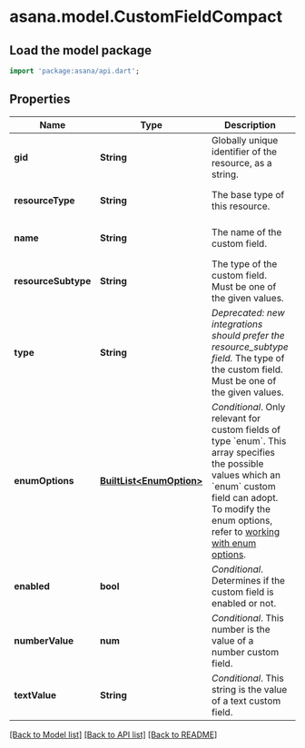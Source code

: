 # asana.model.CustomFieldCompact

## Load the model package
```dart
import 'package:asana/api.dart';
```

## Properties
Name | Type | Description | Notes
------------ | ------------- | ------------- | -------------
**gid** | **String** | Globally unique identifier of the resource, as a string. | [optional] [default to null]
**resourceType** | **String** | The base type of this resource. | [optional] [default to null]
**name** | **String** | The name of the custom field. | [optional] [default to null]
**resourceSubtype** | **String** | The type of the custom field. Must be one of the given values.  | [optional] [default to null]
**type** | **String** | *Deprecated: new integrations should prefer the resource_subtype field.* The type of the custom field. Must be one of the given values.  | [optional] [default to null]
**enumOptions** | [**BuiltList&lt;EnumOption&gt;**](EnumOption.md) | *Conditional*. Only relevant for custom fields of type &#x60;enum&#x60;. This array specifies the possible values which an &#x60;enum&#x60; custom field can adopt. To modify the enum options, refer to [working with enum options](/docs/create-an-enum-option). | [optional] [default to const []]
**enabled** | **bool** | *Conditional*. Determines if the custom field is enabled or not. | [optional] [default to null]
**numberValue** | **num** | *Conditional*. This number is the value of a number custom field. | [optional] [default to null]
**textValue** | **String** | *Conditional*. This string is the value of a text custom field. | [optional] [default to null]

[[Back to Model list]](../README.md#documentation-for-models) [[Back to API list]](../README.md#documentation-for-api-endpoints) [[Back to README]](../README.md)


